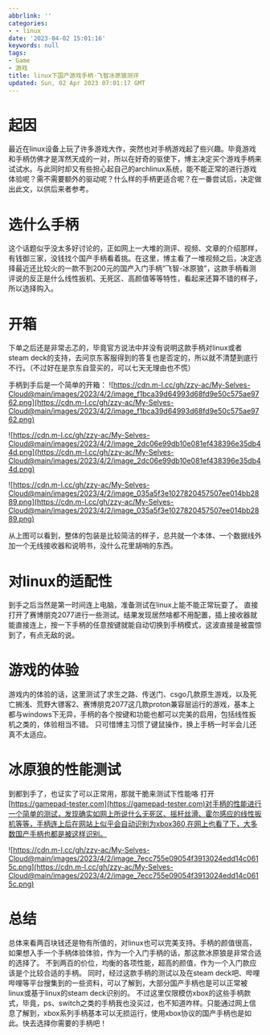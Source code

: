 ```yaml
---
abbrlink: ''
categories:
- - linux
date: '2023-04-02 15:01:16'
keywords: null
tags:
- Game
- 游戏
title: linux下国产游戏手柄-飞智冰原狼测评
updated: Sun, 02 Apr 2023 07:01:17 GMT
---
```

# 起因

最近在linux设备上玩了许多游戏大作，突然也对手柄游戏起了些兴趣。毕竟游戏和手柄仿佛才是浑然天成的一对，所以在好奇的驱使下，博主决定买个游戏手柄来试试水。与此同时却又有些担心起自己的archlinux系统，能不能正常的进行游戏体验呢？需不需要额外的驱动呢？什么样的手柄更适合呢？在一番尝试后，决定做出此文，以供后来者参考。

# 选什么手柄

这个话题似乎没太多好讨论的，正如网上一大堆的测评、视频、文章的介绍那样，有钱御三家，没钱找个国产手柄看着挑。在这里，博主看了一堆视频之后，决定选择最近还比较火的一款不到200元的国产入门手柄“飞智-冰原狼”，这款手柄看测评说的反正是什么线性扳机、无死区、高颜值等等特性，看起来还算不错的样子，所以选择购入。

# 开箱

下单之后还是非常忐忑的，毕竟官方说法中并没有说明这款手柄对linux或者steam deck的支持，去问京东客服得到的答复也是否定的，所以就不清楚到底行不行。（不过好在是京东自营买的，可以七天无理由也不慌）

手柄到手后是一个简单的开箱：
![https://cdn.m-l.cc/gh/zzy-ac/My-Selves-Cloud@main/images/2023/4/2/image_f1bca39d64993d68fd9e50c575ae9762.png](https://cdn.m-l.cc/gh/zzy-ac/My-Selves-Cloud@main/images/2023/4/2/image_f1bca39d64993d68fd9e50c575ae9762.png)

![https://cdn.m-l.cc/gh/zzy-ac/My-Selves-Cloud@main/images/2023/4/2/image_2dc06e99db10e081ef438396e35db44d.png](https://cdn.m-l.cc/gh/zzy-ac/My-Selves-Cloud@main/images/2023/4/2/image_2dc06e99db10e081ef438396e35db44d.png)

![https://cdn.m-l.cc/gh/zzy-ac/My-Selves-Cloud@main/images/2023/4/2/image_035a5f3e1027820457507ee014bb2889.png](https://cdn.m-l.cc/gh/zzy-ac/My-Selves-Cloud@main/images/2023/4/2/image_035a5f3e1027820457507ee014bb2889.png)

从上图可以看到，整体的包装是比较简洁的样子，总共就一个本体、一个数据线外加一个无线接收器和说明书，没什么花里胡哨的东西。

# 对linux的适配性

到手之后当然是第一时间连上电脑，准备测试在linux上能不能正常玩耍了。
直接打开了赛博朋克2077进行一些测试。结果发现居然啥都不用配置，插上接收器就能直接连上，按一下手柄的任意按键就能自动切换到手柄模式，这波直接是被震惊到了，有点无敌的说。

# 游戏的体验

游戏内的体验的话，这里测试了求生之路、传送门、csgo几款原生游戏，以及死亡搁浅、荒野大镖客2、赛博朋克2077这几款proton兼容层运行的游戏，基本上都与windows下无异，手柄的各个按键和功能也都可以完美的启用，包括线性扳机之类的，体验相当不错。
只可惜博主习惯了键鼠操作，换上手柄一时半会儿还真不太适应。

# 冰原狼的性能测试

到都到手了，也证实了可以正常用，那就干脆来测试下性能咯
打开[https://gamepad-tester.com](https://gamepad-tester.com)对手柄的性能进行一个简单的测试，发现确实如网上所说什么无死区、摇杆丝滑、霍尔感应的线性扳机等等，手柄连上后在网站上似乎会自动识别为xbox360,在网上也看了下，大多数国产手柄也都是被这样识别。

![https://cdn.m-l.cc/gh/zzy-ac/My-Selves-Cloud@main/images/2023/4/2/image_7ecc755e09054f3913024edd14c0615c.png](https://cdn.m-l.cc/gh/zzy-ac/My-Selves-Cloud@main/images/2023/4/2/image_7ecc755e09054f3913024edd14c0615c.png)

# 总结

总体来看两百块钱还是物有所值的，对linux也可以完美支持。手柄的颜值很高，如果想入手一个手柄体验体验，作为一个入门手柄的话，那这款冰原狼是非常合适的选择了。
不到两百的价位，均衡的各项性能，超高的颜值，作为一个入门款应该是个比较合适的手柄。
同时，经过这款手柄的测试以及在steam deck吧、哔哩哔哩等平台搜集到的一些资料，可以了解到，大部分国产手柄也是可以正常被linux或基于linux的steam deck识别的。
不过这里仅限模仿xbox的这些手柄款式，毕竟，ps、switch之类的手柄我也没买过，也不知道咋样。只能通过网上信息了解到，xbox系列手柄基本可以无损运行，使用xbox协议的国产手柄也是如此。快去选择你需要的手柄吧！

